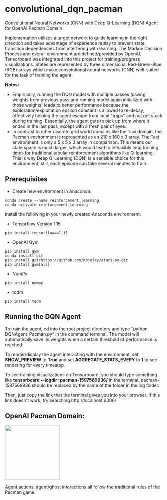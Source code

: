 # convolutional_dqn_pacman
Convolutional Neural Networks (CNN) with Deep Q-Learning (DQN) Agent for OpenAI Pacman Domain

Implementation utilizes a target network to guide learning in the right direction and takes advantage of experience replay to prevent state transition dependencies from interfering with learning. The Markov Decision Process and overall environment are defined/provided by OpenAI. Tensorboard was integrated into this project for training/progress visualizations. States are represented by three dimensional Red-Green-Blue (RGB) arrays which make convolutional neural networks (CNN) well-suited for the task of training the agent. 

**Notes:** 
- Empirically, running the DQN model with multiple passes (saving weights from previous pass and running model again initialized with those weights) leads to better performance because the exploration/exploitation epsilon constant is allowed to re-decay, effectively helping the agent escape from local "traps" and not get stuck during training. Essentially, the agent gets to pick up from where it ended in the last pass, except with a fresh pair of eyes.
- In contrast to other discrete grid world domains like the Taxi domain, the Pacman environment is represented as an 210 x 160 x 3 array. The Taxi environment is only a 5 x 5 x 3 array in comparison. This means our state space is much larger, which would lead to infeasibly long training times for traditional tabular reinforcement algorithms like Q-learning. This is why Deep Q-Learning (DQN) is a sensible choice for this environment; still, each episode can take several minutes to train.


## Prerequisites

- Create new environment in Anaconda:  
```
conda create --name reinforcement_learning
conda activate reinforcement_learning
```
Install the following in your newly created Anaconda environment:
- Tensorflow Version 1.15
```
pip install tensorflow==1.15
```
- OpenAI Gym
```
pip install gym
conda install git
pip install git+https://github.com/Kojoley/atari-py.git
pip install gym[all]
```
- NumPy
```
pip install numpy
```
- tqdm
```
pip install tqdm
```

## Running the DQN Agent

To train the agent, cd into the root project directory and type "python DQNAgent_Pacman.py" in the command terminal. The model will automatically save its weights when a certain threshold of performance is reached.

To render/display the agent interacting with the environment, set **SHOW_PREVIEW** to **True** and set **AGGREGATE_STATS_EVERY** to **1** to see rendering for every timestep. 

To see training visualizations on Tensorboard, you should type something like **tensorboard --logdir=pacman-1597569936/** in the terminal. pacman-1597569936 should be replaced by the name of the folder in the log folder.

Then, just copy the link that the terminal gives you into your browser. If this link doesn't work, try searching http://localhost:6006/ 


## OpenAI Pacman Domain:

<img width="175" height="175" src="https://gym.openai.com/videos/2019-10-21--mqt8Qj1mwo/MsPacman-v0/poster.jpg">  

Agent actions, agent/ghost interactions all follow the traditional rules of the Pacman game.

